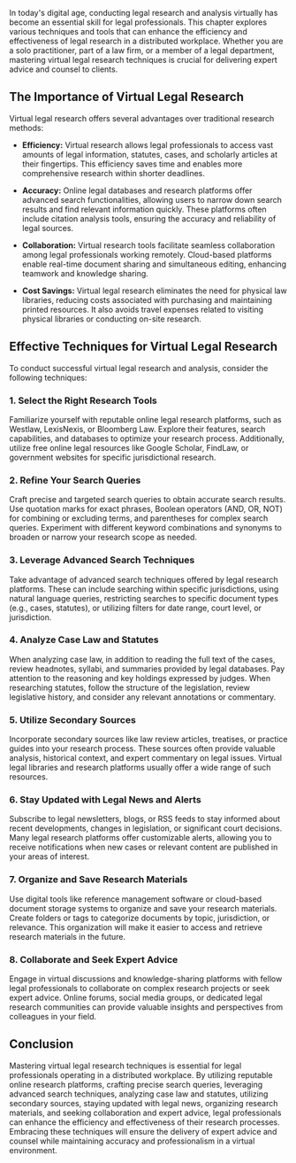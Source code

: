 
In today's digital age, conducting legal research and analysis virtually has become an essential skill for legal professionals. This chapter explores various techniques and tools that can enhance the efficiency and effectiveness of legal research in a distributed workplace. Whether you are a solo practitioner, part of a law firm, or a member of a legal department, mastering virtual legal research techniques is crucial for delivering expert advice and counsel to clients.

The Importance of Virtual Legal Research
----------------------------------------

Virtual legal research offers several advantages over traditional research methods:

* **Efficiency:** Virtual research allows legal professionals to access vast amounts of legal information, statutes, cases, and scholarly articles at their fingertips. This efficiency saves time and enables more comprehensive research within shorter deadlines.

* **Accuracy:** Online legal databases and research platforms offer advanced search functionalities, allowing users to narrow down search results and find relevant information quickly. These platforms often include citation analysis tools, ensuring the accuracy and reliability of legal sources.

* **Collaboration:** Virtual research tools facilitate seamless collaboration among legal professionals working remotely. Cloud-based platforms enable real-time document sharing and simultaneous editing, enhancing teamwork and knowledge sharing.

* **Cost Savings:** Virtual legal research eliminates the need for physical law libraries, reducing costs associated with purchasing and maintaining printed resources. It also avoids travel expenses related to visiting physical libraries or conducting on-site research.

Effective Techniques for Virtual Legal Research
-----------------------------------------------

To conduct successful virtual legal research and analysis, consider the following techniques:

### 1. **Select the Right Research Tools**

Familiarize yourself with reputable online legal research platforms, such as Westlaw, LexisNexis, or Bloomberg Law. Explore their features, search capabilities, and databases to optimize your research process. Additionally, utilize free online legal resources like Google Scholar, FindLaw, or government websites for specific jurisdictional research.

### 2. **Refine Your Search Queries**

Craft precise and targeted search queries to obtain accurate search results. Use quotation marks for exact phrases, Boolean operators (AND, OR, NOT) for combining or excluding terms, and parentheses for complex search queries. Experiment with different keyword combinations and synonyms to broaden or narrow your research scope as needed.

### 3. **Leverage Advanced Search Techniques**

Take advantage of advanced search techniques offered by legal research platforms. These can include searching within specific jurisdictions, using natural language queries, restricting searches to specific document types (e.g., cases, statutes), or utilizing filters for date range, court level, or jurisdiction.

### 4. **Analyze Case Law and Statutes**

When analyzing case law, in addition to reading the full text of the cases, review headnotes, syllabi, and summaries provided by legal databases. Pay attention to the reasoning and key holdings expressed by judges. When researching statutes, follow the structure of the legislation, review legislative history, and consider any relevant annotations or commentary.

### 5. **Utilize Secondary Sources**

Incorporate secondary sources like law review articles, treatises, or practice guides into your research process. These sources often provide valuable analysis, historical context, and expert commentary on legal issues. Virtual legal libraries and research platforms usually offer a wide range of such resources.

### 6. **Stay Updated with Legal News and Alerts**

Subscribe to legal newsletters, blogs, or RSS feeds to stay informed about recent developments, changes in legislation, or significant court decisions. Many legal research platforms offer customizable alerts, allowing you to receive notifications when new cases or relevant content are published in your areas of interest.

### 7. **Organize and Save Research Materials**

Use digital tools like reference management software or cloud-based document storage systems to organize and save your research materials. Create folders or tags to categorize documents by topic, jurisdiction, or relevance. This organization will make it easier to access and retrieve research materials in the future.

### 8. **Collaborate and Seek Expert Advice**

Engage in virtual discussions and knowledge-sharing platforms with fellow legal professionals to collaborate on complex research projects or seek expert advice. Online forums, social media groups, or dedicated legal research communities can provide valuable insights and perspectives from colleagues in your field.

Conclusion
----------

Mastering virtual legal research techniques is essential for legal professionals operating in a distributed workplace. By utilizing reputable online research platforms, crafting precise search queries, leveraging advanced search techniques, analyzing case law and statutes, utilizing secondary sources, staying updated with legal news, organizing research materials, and seeking collaboration and expert advice, legal professionals can enhance the efficiency and effectiveness of their research processes. Embracing these techniques will ensure the delivery of expert advice and counsel while maintaining accuracy and professionalism in a virtual environment.
